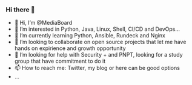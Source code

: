 ### Hi there 👋

- 👋 Hi, I’m @MediaBoard
- 👀 I’m interested in Python, Java, Linux, Shell, CI/CD and DevOps...
- 🌱 I’m currently learning Python, Ansible, Rundeck and Nginx
- 💞️ I’m looking to collaborate on open source projects that let me have hands on expirience and growth opportunity
- 🤔 I’m looking for help with Security + and PNPT, looking for a study group that have commitment to do it 
- 📫 How to reach me: Twitter, my blog or here can be good options
- ...

<!---
mbueso/mbueso is a ✨ special ✨ repository because its `README.md` (this file) appears on your GitHub profile.
You can click the Preview link to take a look at your changes.
--->

<!--
**MediaBoard/mediaboard** is a ✨ _special_ ✨ repository because its `README.md` (this file) appears on your GitHub profile.

Here are some ideas to get you started:

- 🔭 I’m currently working on ...
- 🌱 I’m currently learning ...
- 👯 I’m looking to collaborate on ...
- 🤔 I’m looking for help with ...
- 💬 Ask me about ...
- 📫 How to reach me: ...
- 😄 Pronouns: ...
- ⚡ Fun fact: ...
-->
